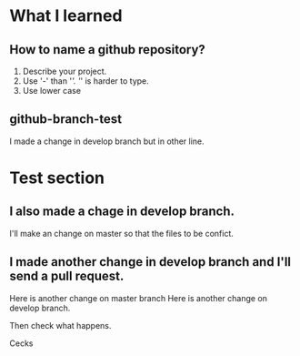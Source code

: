 # What I learned
## How to name a github repository?
1. Describe your project.
2. Use '-' than '_'. '_' is harder to type.
3. Use lower case

## github-branch-test
I made a change in develop branch but in other line.

# Test section
## I also made a chage in develop branch.
I'll make an change on master so that the files to be confict.

## I made another change in develop branch and I'll send a pull request.
Here is another change on master branch
Here is another change on develop branch.

Then check what happens.


Cecks
